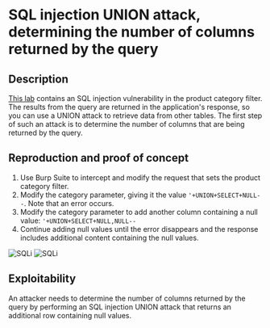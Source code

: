 # SQL injection UNION attack, determining the number of columns returned by the query

## Description

[This lab](https://portswigger.net/web-security/sql-injection/union-attacks/lab-determine-number-of-columns) contains an SQL injection vulnerability in the product category filter. The results from the query are returned in the application's response, so you can use a UNION attack to retrieve data from other tables. The first step of such an attack is to determine the number of columns that are being returned by the query. 

## Reproduction and proof of concept

1. Use Burp Suite to intercept and modify the request that sets the product category filter. 
2. Modify the category parameter, giving it the value `'+UNION+SELECT+NULL--`. Note that an error occurs.
3. Modify the category parameter to add another column containing a null value: `'+UNION+SELECT+NULL,NULL--`
4. Continue adding null values until the error disappears and the response includes additional content containing the null values.

![SQLi](/_static/images/sqli1.png)
![SQLi](/_static/images/sqli2.png)

## Exploitability

An attacker needs to determine the number of columns returned by the query by performing an SQL injection UNION attack that returns an additional row containing null values. 
